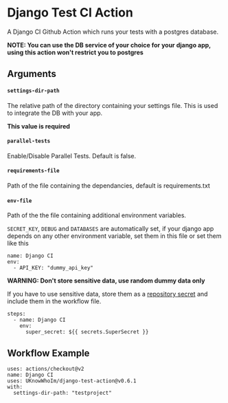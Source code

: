 # Django Test CI Action

A Django CI Github Action which runs your tests with a postgres database.

**NOTE: You can use the DB service of your choice for your django app, using this action won't restrict you to postgres**

## Arguments

#### `settings-dir-path`
The relative path of the directory containing your settings file. This is used to integrate the DB with your app. 

**This value is required**

#### `parallel-tests`
Enable/Disable Parallel Tests. Default is false.

#### `requirements-file`
Path of the file containing the dependancies, default is requirements.txt

#### `env-file`
Path of the the file containing additional environment variables.

`SECRET_KEY`, `DEBUG` and `DATABASES` are automatically set, if your django app depends on any other environment variable, set them in this file or set them like this
```
name: Django CI
env: 
  - API_KEY: "dummy_api_key"
```

**WARNING: Don't store sensitive data, use random dummy data only**

If you have to use sensitive data, store them as a [repository secret](https://docs.github.com/en/actions/reference/encrypted-secrets) and include them in the workflow file.
```
steps:
  - name: Django CI
    env: 
      super_secret: ${{ secrets.SuperSecret }}
```


## Workflow Example

```
uses: actions/checkout@v2
name: Django CI
uses: UKnowWhoIm/django-test-action@v0.6.1
with:
  settings-dir-path: "testproject"
```
